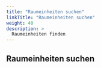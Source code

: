 ```yaml
---
title: "Raumeinheiten suchen"
linkTitle: "Raumeinheiten suchen"
weight: 40
description: >
  Raumeinheiten finden
---
```


## Raumeinheiten suchen
